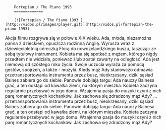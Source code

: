 
        Fortepian / The Piano 1993 
        =============
        
        [![Fortepian / The Piano 1993 ](http://vidos.pl/images/player.gif)](http://vidos.pl/fortepian-the-piano-1993)
        
        
 Akcja filmu rozgrywa się w połowie XIX wieku. Ada, młoda, niezamożna panna z dzieckiem, opuszcza rodzinną Anglię. Wyrusza wraz z dziewięcioletnią córeczką Florą do nowozelandzkiego buszu, taszcząc ze sobą tytułowy instrument. Kobieta ma się spotkać z mężem, którego nigdy przedtem nie widziała, ponieważ ślub został zawarty na odległość. Ada jest niemową od szóstego roku życia. Swoje uczucia wyraża za pomocą gestów, spojrzeń, a także - muzyki. Kiedy mąż Ady stanowczo odmawia przetransportowania instrumentu przez busz, nieokrzesany, dziki sąsiad Baines zabiera go do siebie. Panowie dobijają targu: Ada nauczy Bainesa grać, a ten odstąpi od kawałka ziemi, na którym mieszka. Kobieta zaczyna regularnie przebywać w jego domu. Wzajemna pasja do muzyki czyni z nich parę romantycznych kochanków. Jak zachowa się zdradzony mąż Ady?  ... przetransportowania instrumentu przez busz, nieokrzesany, dziki sąsiad Baines zabiera go do siebie. Panowie dobijają targu: Ada nauczy Bainesa grać, a ten odstąpi od kawałka ziemi, na którym mieszka. Kobieta zaczyna regularnie przebywać w jego domu. Wzajemna pasja do muzyki czyni z nich parę romantycznych kochanków. Jak zachowa się zdradzony mąż Ady?
    